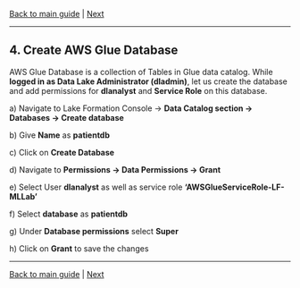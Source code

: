 [Back to main guide](../README.md) | [Next](activity5.md)
___

## 4. Create AWS Glue Database
AWS Glue Database is a collection of Tables in Glue data catalog. While **logged in as Data Lake Administrator (dladmin)**, let us create the database and add permissions for **dlanalyst** and **Service Role** on this database.

a) Navigate to Lake Formation Console → **Data Catalog section → Databases → Create database**

b) Give **Name** as **patientdb**

c) Click on **Create Database**


d) Navigate to **Permissions → Data Permissions → Grant**

e) Select User **dlanalyst** as well as service role **‘AWSGlueServiceRole-LF-MLLab’**

f) Select **database** as **patientdb**

g) Under **Database permissions** select **Super**

h) Click on **Grant** to save the changes


___

[Back to main guide](../README.md) | [Next](activity5.md)

